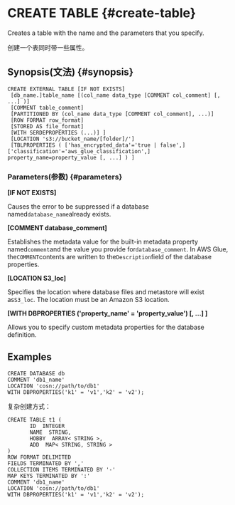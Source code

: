 # CREATE TABLE {#create-table}

Creates a table with the name and the parameters that you specify.

创建一个表同时带一些属性。

## Synopsis\(文法\) {#synopsis}

```
CREATE EXTERNAL TABLE [IF NOT EXISTS]
 [db_name.]table_name [(col_name data_type [COMMENT col_comment] [, ...] )]
 [COMMENT table_comment]
 [PARTITIONED BY (col_name data_type [COMMENT col_comment], ...)]
 [ROW FORMAT row_format]
 [STORED AS file_format] 
 [WITH SERDEPROPERTIES (...)] ]
 [LOCATION 's3://bucket_name/[folder]/']
 [TBLPROPERTIES ( ['has_encrypted_data'='true | false',] ['classification'='aws_glue_classification',] property_name=property_value [, ...] ) ]
```

### Parameters\(参数\) {#parameters}

**\[IF NOT EXISTS\]**

Causes the error to be suppressed if a database named`database_name`already exists.

**\[COMMENT database\_comment\]**

Establishes the metadata value for the built-in metadata property named`comment`and the value you provide for`database_comment`. In AWS Glue, the`COMMENT`contents are written to the`Description`field of the database properties.

**\[LOCATION S3\_loc\]**

Specifies the location where database files and metastore will exist as`S3_loc`. The location must be an Amazon S3 location.

**\[WITH DBPROPERTIES \('property\_name' = 'property\_value'\) \[, ...\] \]**

Allows you to specify custom metadata properties for the database definition.

## Examples

```
CREATE DATABASE db 
COMMENT 'db1_name' 
LOCATION 'cosn://path/to/db1' 
WITH DBPROPERTIES('k1' = 'v1','k2' = 'v2');
```

复杂创建方式：

```
CREATE TABLE t1 (
       ID  INTEGER
       NAME  STRING,
       HOBBY  ARRAY< STRING >,
       ADD  MAP< STRING, STRING >
)
ROW FORMAT DELIMITED
FIELDS TERMINATED BY ','
COLLECTION ITEMS TERMINATED BY '-'
MAP KEYS TERMINATED BY ':'
COMMENT 'db1_name' 
LOCATION 'cosn://path/to/db1' 
WITH DBPROPERTIES('k1' = 'v1','k2' = 'v2');
```



